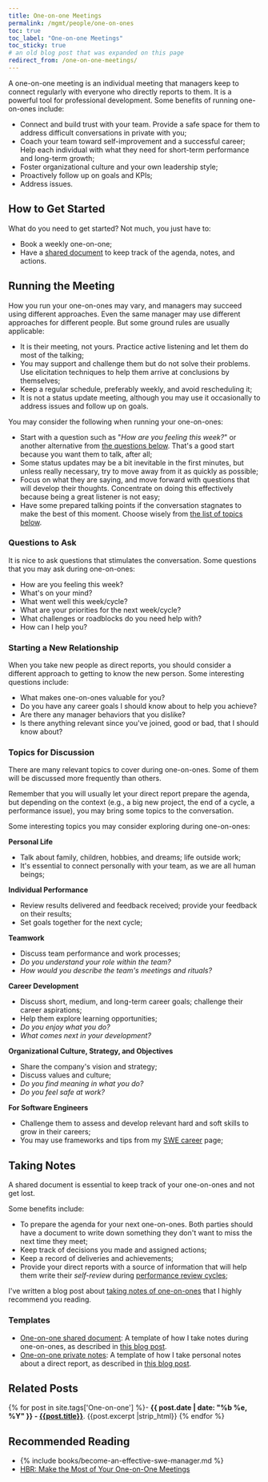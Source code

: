 ```yaml
---
title: One-on-one Meetings
permalink: /mgmt/people/one-on-ones
toc: true
toc_label: "One-on-one Meetings"
toc_sticky: true
# an old blog post that was expanded on this page
redirect_from: /one-on-one-meetings/
---
```


A one-on-one meeting is an individual meeting that managers keep to connect regularly with everyone who directly reports to them. It is a powerful tool for professional development. Some benefits of running one-on-ones include:
- Connect and build trust with your team. Provide a safe space for them to address difficult conversations in private with you;
- Coach your team toward self-improvement and a successful career; Help each individual with what they need for short-term performance and long-term growth;
- Foster organizational culture and your own leadership style;
- Proactively follow up on goals and KPIs;
- Address issues.

## How to Get Started

What do you need to get started? Not much, you just have to:

- Book a weekly one-on-one;
- Have a [shared document](/mgmt/people/template-one-on-one-shared-document) to keep track of the agenda, notes, and actions.

## Running the Meeting

How you run your one-on-ones may vary, and managers may succeed using different approaches. Even the same manager may use different approaches for different people. But some ground rules are usually applicable:

- It is their meeting, not yours. Practice active listening and let them do most of the talking;
- You may support and challenge them but do not solve their problems. Use elicitation techniques to help them arrive at conclusions by themselves;
- Keep a regular schedule, preferably weekly, and avoid rescheduling it;
- It is not a status update meeting, although you may use it occasionally to address issues and follow up on goals.

You may consider the following when running your one-on-ones:

- Start with a question such as "*How are you feeling this week?*" or another alternative from [the questions below](#questions-to-ask). That's a good start because you want them to talk, after all;
- Some status updates may be a bit inevitable in the first minutes, but unless really necessary, try to move away from it as quickly as possible;
- Focus on what they are saying, and move forward with questions that will develop their thoughts. Concentrate on doing this effectively because being a great listener is not easy;
- Have some prepared talking points if the conversation stagnates to make the best of this moment. Choose wisely from [the list of topics below](#topics-for-discussion).

### Questions to Ask

It is nice to ask questions that stimulates the conversation. Some questions that you may ask during one-on-ones:

- How are you feeling this week?
- What's on your mind?
- What went well this week/cycle?
- What are your priorities for the next week/cycle?
- What challenges or roadblocks do you need help with?
- How can I help you?

### Starting a New Relationship

When you take new people as direct reports, you should consider a different approach to getting to know the new person. Some interesting questions include:

- What makes one-on-ones valuable for you?
- Do you have any career goals I should know about to help you achieve?
- Are there any manager behaviors that you dislike?
- Is there anything relevant since you've joined, good or bad, that I should know about?

### Topics for Discussion

There are many relevant topics to cover during one-on-ones. Some of them will be discussed more frequently than others.

Remember that you will usually let your direct report prepare the agenda, but depending on the context (e.g., a big new project, the end of a cycle, a performance issue), you may bring some topics to the conversation.

Some interesting topics you may consider exploring during one-on-ones:

**Personal Life**

- Talk about family, children, hobbies, and dreams; life outside work;
- It's essential to connect personally with your team, as we are all human beings;

**Individual Performance**

- Review results delivered and feedback received; provide your feedback on their results;
- Set goals together for the next cycle;

**Teamwork**

- Discuss team performance and work processes;
- *Do you understand your role within the team?*
- *How would you describe the team's meetings and rituals?*

**Career Development**

- Discuss short, medium, and long-term career goals; challenge their career aspirations;
- Help them explore learning opportunities;
- *Do you enjoy what you do?*
- *What comes next in your development?*

**Organizational Culture, Strategy, and Objectives**

- Share the company's vision and strategy;
- Discuss values and culture;
- *Do you find meaning in what you do?*
- *Do you feel safe at work?*

**For Software Engineers**

- Challenge them to assess and develop relevant hard and soft skills to grow in their careers;
- You may use frameworks and tips from my [SWE career](/mgmt/sem/swe-career) page;

## Taking Notes

A shared document is essential to keep track of your one-on-ones and not get lost.

Some benefits include:

- To prepare the agenda for your next one-on-ones. Both parties should have a document to write down something they don't want to miss the next time they meet;
- Keep track of decisions you made and assigned actions;
- Keep a record of deliveries and achievements;
- Provide your direct reports with a source of information that will help them write their *self-review* during [performance review cycles](/performance-review-cycle);

I've written a blog post about [taking notes of one-on-ones](/taking-notes-of-one-on-ones) that I highly recommend you reading.

### Templates

- [One-on-one shared document](/mgmt/people/template-one-on-one-shared-document): A template of how I take notes during one-on-ones, as described in [this blog post](/taking-notes-of-one-on-ones).
- [One-on-one private notes](/mgmt/people/template-one-on-one-private-notes): A template of how I take personal notes about a direct report, as described in [this blog post](/taking-notes-of-one-on-ones).

## Related Posts

{% for post in site.tags['One-on-one'] %}- <b>{{ post.date | date: "%b %e, %Y" }} - <a href="{{ site.baseurl }}{{ post.url }}">{{post.title}}</a></b>. {{post.excerpt |strip_html}}
{% endfor %}

## Recommended Reading

- {% include books/become-an-effective-swe-manager.md %}
- [HBR: Make the Most of Your One-on-One Meetings](https://hbr.org/2022/11/make-the-most-of-your-one-on-one-meetings)